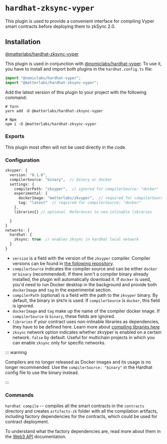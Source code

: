 # `hardhat-zksync-vyper`

This plugin is used to provide a convenient interface for compiling Vyper smart contracts before deploying them to zkSync 2.0.

<TocHeader />
<TOC class="table-of-contents" :include-level="[2,3]" />

## Installation

[@matterlabs/hardhat-zksync-vyper](https://www.npmjs.com/package/@matterlabs/hardhat-zksync-vyper)

This plugin is used in conjunction with [@nomiclabs/hardhat-vyper](https://www.npmjs.com/package/@nomiclabs/hardhat-vyper).
To use it, you have to install and import both plugins in the `hardhat.config.ts` file:

```javascript
import "@nomiclabs/hardhat-vyper";
import "@matterlabs/hardhat-zksync-vyper";
```

Add the latest version of this plugin to your project with the following command:

```
# Yarn
yarn add -D @matterlabs/hardhat-zksync-vyper

# Npm
npm i -D @matterlabs/hardhat-zksync-vyper
```

### Exports

This plugin most often will not be used directly in the code.

### Configuration

```typescript
zkvyper: {
  version: "0.1.0",
  compilerSource: "binary",  // binary or docker
  settings: {
    compilerPath: "zkvyper",  // ignored for compilerSource: "docker"
    experimental: {
      dockerImage: "matterlabs/zkvyper",  // required for compilerSource: "docker"
      tag: "latest"  // required for compilerSource: "docker"
    },
    libraries{} // optional. References to non-inlinable libraries

  }
}
networks: {
  hardhat: {
    zksync: true  // enables zksync in hardhat local network
  }
}
```

- `version` is a field with the version of the `zkvyper` compiler. Compiler versions can be found in [the following repository](https://github.com/matter-labs/zkvyper-bin).
- `compilerSource` indicates the compiler source and can be either `docker` or `binary` (recommended). If there isnn't a compiler binary already installed, the plugin will automatically download it. If `docker` is used, you'd need to run Docker desktop in the background and provide both `dockerImage` and `tag` in the experimental section.
- `compilerPath` (optional) is a field with the path to the `zkvyper` binary. By default, the binary in `$PATH` is used. If `compilerSource` is `docker`, this field is ignored.
- `dockerImage` and `tag` make up the name of the compiler docker image. If `compilerSource` is `binary`, these fields are ignored.
- `libraries` if your contract uses non-inlinable libraries as dependencies, they have to be defined here. Learn more about [compiling libraries here](./compiling-libraries.md)
- `zksync` network option indicates whether zkvyper is enabled on a certain network. `false` by default. Useful for multichain projects in which you can enable `zksync` only for specific networks.

::: warning

Compilers are no longer released as Docker images and its usage is no longer recommended. Use the `compilerSource: "binary"` in the Hardhat config file to use the binary instead.

:::

### Commands

`hardhat compile` -- compiles all the smart contracts in the `contracts` directory and creates `artifacts-zk` folder with all the compilation artifacts, including factory dependencies for the contracts, which could be used for contract deployment.

To understand what the factory dependencies are, read more about them in the [Web3 API](../api.md) documentation.
